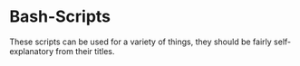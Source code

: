 # Bash-Scripts
These scripts can be used for a variety of things, they should be fairly self-explanatory from their titles.
